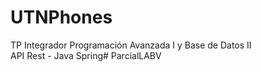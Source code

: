 # UTNPhones

TP Integrador Programación Avanzada I y Base de Datos II  
API Rest - Java Spring# ParcialLABV
